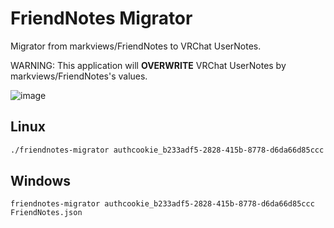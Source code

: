 # FriendNotes Migrator

Migrator from markviews/FriendNotes to VRChat UserNotes.

WARNING: This application will **OVERWRITE** VRChat UserNotes by markviews/FriendNotes's values.

![image](https://user-images.githubusercontent.com/11992915/181879703-7ffbc939-dfc5-4099-8def-3e1ecee0fc01.png)

## Linux

```bash
./friendnotes-migrator authcookie_b233adf5-2828-415b-8778-d6da66d85ccc FriendNotes.json
```

## Windows

```
friendnotes-migrator authcookie_b233adf5-2828-415b-8778-d6da66d85ccc FriendNotes.json
```
